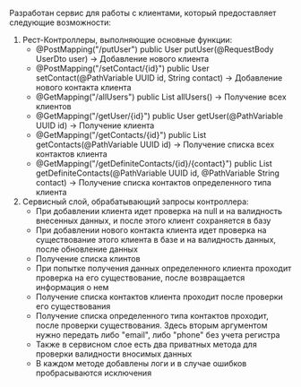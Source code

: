 Разработан сервис для работы с клиентами, который предоставляет следующие возможности:  
1) Рест-Контроллеры, выполняющие основные функции:  
   * @PostMapping("/putUser")
     public User putUser(@RequestBody UserDto user) -> Добавление нового клиента  
   *  @PostMapping("/setContact/{id}")
      public User setContact(@PathVariable UUID id, String contact) -> Добавление нового контакта клиента
   * @GetMapping("/allUsers")
     public List<User> allUsers() -> Получение всех клиентов
   * @GetMapping("/getUser/{id}")
     public User getUser(@PathVariable UUID id) -> Получение клиента
   * @GetMapping("/getContacts/{id}")
     public List<String> getContacts(@PathVariable UUID id) -> Получение списка всех контактов клиента
   * @GetMapping("/getDefiniteContacts/{id}/{contact}")
     public List<String> getDefiniteContacts(@PathVariable UUID id, @PathVariable String contact) -> Получение списка контактов определенного типа клиента
2) Сервисный слой, обрабатывающий запросы контроллера:  
   * При добавлении клиента идет проверка на null и на валидность внесенных данных, и после этого клиент сохраняется в базу  
   * При добавлении нового контакта клиента идет проверка на существование этого клиента в базе и на валидность данных, после обновление данных  
   * Получение списка клинтов  
   * При попытке получения данных определенного клиента проходит проверка на его существование, после возвращается информация о нем  
   * Получение списка контактов клиента проходит после проверки его существования  
   * Получение списка определенного типа контактов проходит, после проверки существования. Здесь вторым аргументом нужно передать либо "email", либо "phone" без учета регистра  
   * Также в сервисном слое есть два приватных метода для проверки валидности вносимых данных  
   * В каждом методе добавлены логи и в случае ошибков пробрасываются исключения  
